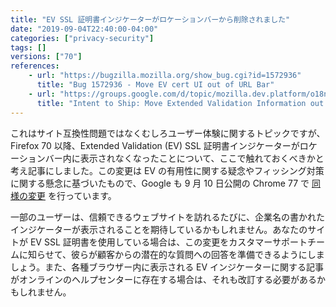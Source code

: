 ```yaml
---
title: "EV SSL 証明書インジケーターがロケーションバーから削除されました"
date: "2019-09-04T22:40:00-04:00"
categories: ["privacy-security"]
tags: []
versions: ["70"]
references:
    - url: "https://bugzilla.mozilla.org/show_bug.cgi?id=1572936"
      title: "Bug 1572936 - Move EV cert UI out of URL Bar"
    - url: "https://groups.google.com/d/topic/mozilla.dev.platform/o18n0SZRyUE/discussion"
      title: "Intent to Ship: Move Extended Validation Information out of the URL bar"
---
```

これはサイト互換性問題ではなくむしろユーザー体験に関するトピックですが、Firefox 70 以降、Extended Validation (EV) SSL 証明書インジケーターがロケーションバー内に表示されなくなったことについて、ここで触れておくべきかと考え記事にしました。この変更は EV の有用性に関する疑念やフィッシング対策に関する懸念に基づいたもので、Google も 9 月 10 日公開の Chrome 77 で [同様の変更](https://groups.google.com/a/chromium.org/d/topic/security-dev/h1bTcoTpfeI/discussion) を行っています。

一部のユーザーは、信頼できるウェブサイトを訪れるたびに、企業名の書かれたインジケーターが表示されることを期待しているかもしれません。あなたのサイトが EV SSL 証明書を使用している場合は、この変更をカスタマーサポートチームに知らせて、彼らが顧客からの潜在的な質問への回答を準備できるようにしましょう。また、各種ブラウザー内に表示される EV インジケーターに関する記事がオンラインのヘルプセンターに存在する場合は、それも改訂する必要があるかもしれません。
